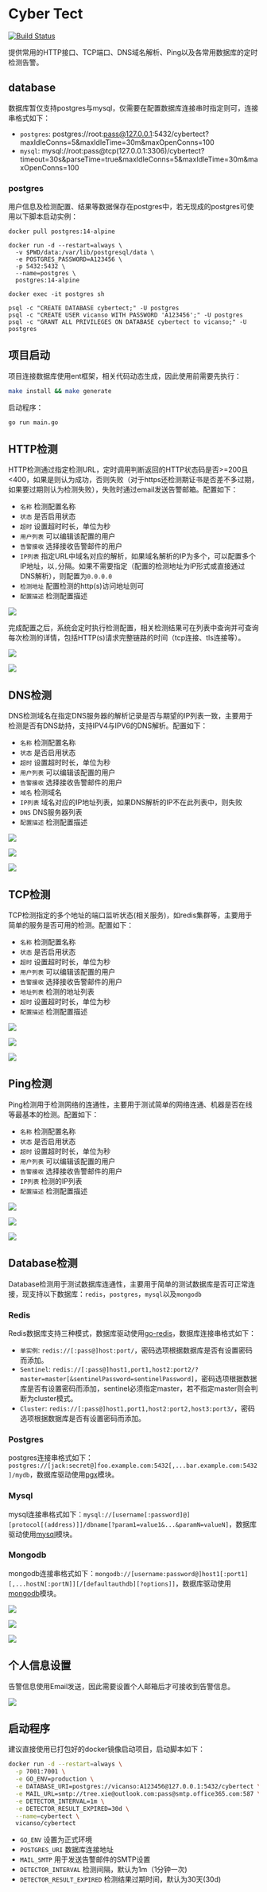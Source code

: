 # Cyber Tect

[![Build Status](https://github.com/vicanso/cyber-tect/workflows/Test/badge.svg)](https://github.com/vicanso/cyber-tect/actions)

提供常用的HTTP接口、TCP端口、DNS域名解析、Ping以及各常用数据库的定时检测告警。

## database

数据库暂仅支持postgres与mysql，仅需要在配置数据库连接串时指定则可，连接串格式如下：

- `postgres`: postgres://root:pass@127.0.0.1:5432/cybertect?maxIdleConns=5&maxIdleTime=30m&maxOpenConns=100
- `mysql`: mysql://root:pass@tcp(127.0.0.1:3306)/cybertect?timeout=30s&parseTime=true&maxIdleConns=5&maxIdleTime=30m&maxOpenConns=100

### postgres

用户信息及检测配置、结果等数据保存在postgres中，若无现成的postgres可使用以下脚本启动实例：

```
docker pull postgres:14-alpine

docker run -d --restart=always \
  -v $PWD/data:/var/lib/postgresql/data \
  -e POSTGRES_PASSWORD=A123456 \
  -p 5432:5432 \
  --name=postgres \
  postgres:14-alpine

docker exec -it postgres sh

psql -c "CREATE DATABASE cybertect;" -U postgres
psql -c "CREATE USER vicanso WITH PASSWORD 'A123456';" -U postgres
psql -c "GRANT ALL PRIVILEGES ON DATABASE cybertect to vicanso;" -U postgres
```

## 项目启动

项目连接数据库使用ent框架，相关代码动态生成，因此使用前需要先执行：

```bash
make install && make generate
```

启动程序：

```bash
go run main.go 
```

## HTTP检测

HTTP检测通过指定检测URL，定时调用判断返回的HTTP状态码是否>=200且<400，如果是则认为成功，否则失败（对于https还检测期证书是否差不多过期，如果要过期则认为检测失败），失败时通过email发送告警邮箱。配置如下：

- `名称` 检测配置名称
- `状态` 是否启用状态
- `超时` 设置超时时长，单位为秒
- `用户列表` 可以编辑该配置的用户
- `告警接收` 选择接收告警邮件的用户
- `IP列表` 指定URL中域名对应的解析，如果域名解析的IP为多个，可以配置多个IP地址，以`,`分隔。如果不需要指定（配置的检测地址为IP形式或直接通过DNS解析），则配置为`0.0.0.0`
- `检测地址` 配置检测的http(s)访问地址则可
- `配置描述` 检测配置描述

![](./images/http-setting.jpg)

完成配置之后，系统会定时执行检测配置，相关检测结果可在列表中查询并可查询每次检测的详情，包括HTTP(s)请求完整链路的时间（tcp连接、tls连接等）。

![](./images/http-detect-result.jpg)

![](./images/http-detect-result-detail.jpg)

## DNS检测

DNS检测域名在指定DNS服务器的解析记录是否与期望的IP列表一致，主要用于检测是否有DNS劫持，支持IPV4与IPV6的DNS解析。配置如下：

- `名称` 检测配置名称
- `状态` 是否启用状态
- `超时` 设置超时时长，单位为秒
- `用户列表` 可以编辑该配置的用户
- `告警接收` 选择接收告警邮件的用户
- `域名` 检测域名
- `IP列表` 域名对应的IP地址列表，如果DNS解析的IP不在此列表中，则失败
- `DNS` DNS服务器列表
- `配置描述` 检测配置描述

![](./images/dns-setting.jpg)

![](./images/dns-detect-result.jpg)

![](./images/dns-detect-result-detail.jpg)

## TCP检测

TCP检测指定的多个地址的端口监听状态(相关服务)，如redis集群等，主要用于简单的服务是否可用的检测。配置如下：

- `名称` 检测配置名称
- `状态` 是否启用状态
- `超时` 设置超时时长，单位为秒
- `用户列表` 可以编辑该配置的用户
- `告警接收` 选择接收告警邮件的用户
- `地址列表` 检测的地址列表
- `超时` 设置超时时长，单位为秒
- `配置描述` 检测配置描述

![](./images/tcp-setting.jpg)

![](./images/tcp-detect-result.jpg)

![](./images/tcp-detect-result-detail.jpg)

## Ping检测

Ping检测用于检测网络的连通性，主要用于测试简单的网络连通、机器是否在线等最基本的检测。配置如下：

- `名称` 检测配置名称
- `状态` 是否启用状态
- `超时` 设置超时时长，单位为秒
- `用户列表` 可以编辑该配置的用户
- `告警接收` 选择接收告警邮件的用户
- `IP列表` 检测的IP列表
- `配置描述` 检测配置描述


![](./images/ping-setting.jpg)

![](./images/ping-detect-result.jpg)

![](./images/ping-detect-result-detail.jpg)

## Database检测

Database检测用于测试数据库连通性，主要用于简单的测试数据库是否可正常连接，现支持以下数据库：`redis`，`postgres`，`mysql`以及`mongodb`

### Redis

Redis数据库支持三种模式，数据库驱动使用[go-redis](https://github.com/go-redis/redis)，数据库连接串格式如下：

- `单实例`: `redis://[:pass@]host:port/`，密码选项根据数据库是否有设置密码而添加。
- `Sentinel`: `redis://[:pass@]host1,port1,host2:port2/?master=master[&sentinelPassword=sentinelPassword]`，密码选项根据数据库是否有设置密码而添加，sentinel必须指定master，若不指定master则会判断为cluster模式。
- `Cluster`: `redis://[:pass@]host1,port1,host2:port2,host3:port3/`，密码选项根据数据库是否有设置密码而添加。

### Postgres

postgres连接串格式如下：`postgres://[jack:secret@]foo.example.com:5432[,...bar.example.com:5432]/mydb`，数据库驱动使用[pgx](https://github.com/jackc/pgx)模块。

### Mysql

mysql连接串格式如下：`mysql://[username[:password]@][protocol[(address)]]/dbname[?param1=value1&...&paramN=valueN]`，数据库驱动使用[mysql](https://github.com/go-sql-driver/mysql)模块。

### Mongodb

mongodb连接串格式如下：`mongodb://[username:password@]host1[:port1][,...hostN[:portN]][/[defaultauthdb][?options]]`，数据库驱动使用[mongodb](https://github.com/mongodb/mongo-go-driver)模块。

![](./images/database-setting.jpg)

![](./images/database-detect-result.jpg)

![](./images/database-detect-result-detail.jpg)

## 个人信息设置

告警信息使用Email发送，因此需要设置个人邮箱后才可接收到告警信息。

![](./images/profile.jpg)


## 启动程序

建议直接使用已打包好的docker镜像启动项目，启动脚本如下：

```bash
docker run -d --restart=always \
  -p 7001:7001 \
  -e GO_ENV=production \
  -e DATABASE_URI=postgres://vicanso:A123456@127.0.0.1:5432/cybertect \
  -e MAIL_URL=smtp://tree.xie@outlook.com:pass@smtp.office365.com:587 \
  -e DETECTOR_INTERVAL=1m \
  -e DETECTOR_RESULT_EXPIRED=30d \
  --name=cybertect \
  vicanso/cybertect
```

- `GO_ENV` 设置为正式环境
- `POSTGRES_URI` 数据库连接地址
- `MAIL_SMTP` 用于发送告警邮件的SMTP设置 
- `DETECTOR_INTERVAL` 检测间隔，默认为1m（1分钟一次)
- `DETECTOR_RESULT_EXPIRED` 检测结果过期时间，默认为30天(30d)
